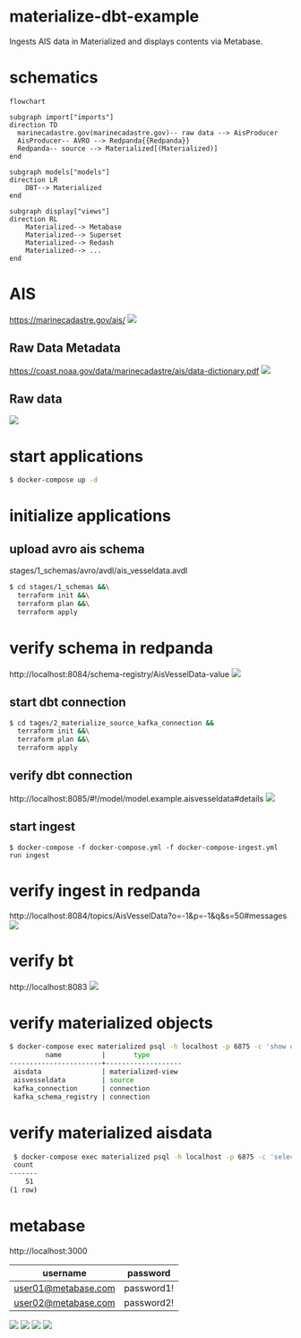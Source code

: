 # materialize-dbt-example
Ingests AIS data in Materialized and displays contents via Metabase.

# schematics
```mermaid
flowchart
 
subgraph import["imports"]
direction TD
  marinecadastre.gov(marinecadastre.gov)-- raw data --> AisProducer
  AisProducer-- AVRO --> Redpanda{{Redpanda}}
  Redpanda-- source --> Materialized[(Materialized)]
end

subgraph models["models"]
direction LR
    DBT--> Materialized
end

subgraph display["views"]
direction RL
    Materialized--> Metabase
    Materialized--> Superset
    Materialized--> Redash
    Materialized--> ...
end
```

# AIS
https://marinecadastre.gov/ais/
![](documentation/images/AIS/AIS_1.png)

## Raw Data Metadata
https://coast.noaa.gov/data/marinecadastre/ais/data-dictionary.pdf
![](documentation/images/AIS/AIS_2.png)

## Raw data
![](documentation/images/AIS/AIS_3.png)

# start applications
```bash
$ docker-compose up -d 
```
# initialize applications 

## upload avro ais schema
stages/1_schemas/avro/avdl/ais_vesseldata.avdl
```bash
$ cd stages/1_schemas &&\
  terraform init &&\
  terraform plan &&\
  terraform apply
```
# verify schema in redpanda
http://localhost:8084/schema-registry/AisVesselData-value
![](documentation/images/redpanda/redpanda_schema.png)

## start dbt connection
```bash
$ cd tages/2_materialize_source_kafka_connection &&
  terraform init &&\
  terraform plan &&\
  terraform apply
```
## verify dbt connection
http://localhost:8085/#!/model/model.example.aisvesseldata#details
![](documentation/images/dbt/dbt_ais_vesseldata.png)

## start ingest
```
$ docker-compose -f docker-compose.yml -f docker-compose-ingest.yml run ingest
```

# verify ingest in redpanda
http://localhost:8084/topics/AisVesselData?o=-1&p=-1&q&s=50#messages
![](documentation/images/redpanda/redpanda_data.png)

# verify bt
http://localhost:8083
![](documentation/images/dbt/dbt_1.png)

# verify materialized objects
```bash
$ docker-compose exec materialized psql -h localhost -p 6875 -c 'show objects;'
         name          |       type        
-----------------------+-------------------
 aisdata               | materialized-view
 aisvesseldata         | source
 kafka_connection      | connection
 kafka_schema_registry | connection
```
# verify materialized aisdata

```bash
 $ docker-compose exec materialized psql -h localhost -p 6875 -c 'select count(*) from aisdata;'
 count 
-------
    51
(1 row)
```

# metabase
http://localhost:3000

| username | password   |
| -------- |------------|
| user01@metabase.com | password1! | 
 | user02@metabase.com | password2! | 

![](documentation/images/metabase/metabase_1.png)
![](documentation/images/metabase/metabase_2.png)
![](documentation/images/metabase/metabase_3.png)
![](documentation/images/metabase/metabase_4.png)

